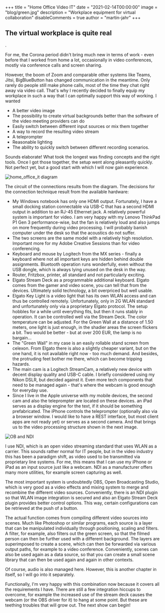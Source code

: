 +++
title = "Home Office Video IT"
date = "2021-02-14T00:00:00"
image = "blog/green.jpg"
description = "Workplace equipment for virtual collaboration"
disableComments = true
author = "martin-jahr"
+++

## The virtual workplace is quite real

.

For me, the Corona period didn't bring much new in terms of work - even before that I worked from home a lot, occasionally in video conferences, mostly via conference calls and screen sharing.

However, the boom of Zoom and comparable other systems like Teams, Jitsi, BigBlueButton has changed communication in the meantime. Only rarely do people still make phone calls, most of the time they chat right away via video call. That's why I recently decided to finally equip my workplace in such a way that I can optimally support this way of working. I wanted

* A better video image
* The possibility to create virtual backgrounds better than the software of the video meeting providers can do
* Easily switch between different input sources or mix them together
* A way to record the resulting video stream
* A teleprompter
* Reasonable lighting
* The ability to quickly switch between different recording scenarios.

Sounds elaborate! What took the longest was finding concepts and the right tools. Once I got those together, the setup went along pleasantly quickly. Not perfect yet, but a good start with which I will now gain experience. 

![home_office_it diagram](https://res.cloudinary.com/dzw4emsdt/image/upload/c_scale,w_900,q_auto/v1613335266/selfscrum/Portfolio-Digital_Consulting_mfjsmx.png)

The circuit of the connections results from the diagram. The decisions for the connection technique result from the available hardware:

* My Windows notebook has only one HDMI output. Fortunately, I have a small docking station connectable via USB-C that has a second HDMI output in addition to an RJ-45 Ethernet jack. A relatively powerful system is important for video. I am very happy with my Lenovo ThinkPad P1 Gen 3 performance-wise, but the fan is relatively loud and also jumps on more frequently during video processing. I will probably banish computer under the desk so that the acoustics do not suffer.
* The two screens are the same model with a relatively high resolution. Important more for my Adobe Creative Sessions than for video conferencing.
* Keyboard and mouse by Logitech from the MX series - finally a keyboard where not all important keys are hidden behind double assignments. Bluetooth operation runs wonderfully, even without the USB dongle, which is always lying unused on the desk in the way.
* Router, Fritzbox, printer, all standard and not particularly exciting.
* Elgato Stream Deck as a programmable additional keyboard. Elgato comes from the gamer and video scene, you can tell that from the devices. Ultimately solid technology, a bit overpriced but well usable.
* Elgato Key Light is a video light that has its own WLAN access and can thus be controlled remotely. Unfortunately, only in 2G WLAN standard and unfortunately only via a proprietary Elgato protocol. The setup hobbles for a while until everything fits, but then it runs stably in operation. It can be controlled well via the Stream Deck. The color temperature can be adjusted. For the Green Wall at a distance of 1.50 meters, one light is just enough, in the shadier areas the screen flickers a bit. Two would be better - but at over 200 EUR, the lamp is no bargain...
* The "Green Wall" in my case is an easily rollable stand screen from celexon. From Elgato there is also a slightly cheaper variant, but on the one hand, it is not available right now - too much demand. And besides, the protruding feet bother me there, which can become tripping hazards. 
* The main cam is a Logitech StreamCam, a relatively new device with decent display quality and USB-C cable. I briefly considered using my Nikon DSLR, but decided against it. Even more tech components that need to be managed again - that's where the webcam is good enough for everyday use.
* Since I live in the Apple universe with my mobile devices, the second cam and also the teleprompter are located on these devices. an iPad serves as a display engine for the text, if it should be something prefabricated. The iPhone controls the teleprompter (optionally also via a browser window. I would like to have a REST interface, but most client apps are not ready yet) or serves as a second camera. And that brings us to the video processing structure shown in the next image.

![OB and NDI](https://res.cloudinary.com/dzw4emsdt/image/upload/c_scale,w_900,q_auto/v1613339559/selfscrum/Portfolio-Digital_Consulting_ckt3dt.png)

I use NDI, which is an open video streaming standard that uses WLAN as a carrier. This sounds rather normal for IT people, but in the video industry this has been a paradigm shift, as video used to be transmitted via proprietary line systems. For me, this means that I can use my iPhone or iPad as an input source just like a webcam. NDI as a manufacturer offers many more utilities, for example screen capturing as well.

The most important system is undoubtedly OBS, Open Broadcasting Studio, which is very good as a video effects and mixing system to merge and recombine the different video sources. Conveniently, there is an NDI plugin so that WLAN image integration is secured and also an Elgato Stream Deck plugin provides better control options. This way, certain configurations can be retrieved at the push of a button.

The actual function comes from compiling different video sources into scenes. Much like Photoshop or similar programs, each source is a layer that can be manipulated individually through positioning, scaling and filters. A filter, for example, also filters out the green screen, so that the filmed person can then be further used with a different background. The layers are superimposed to create a scene, which can then be forwarded via various output paths, for example to a video conference. Conveniently, scenes can also be used again as a data source, so that you can create a small scene library that can then be used again and again in other contexts.

Of course, audio is also managed here. However, this is another chapter in itself, so I will go into it separately.

Functionally, I'm very happy with this combination now because it covers all the requirements I have. There are still a few integration hiccups to overcome, for example the increased use of the stream deck causes the webcam (or the OBS driver for it) to hang at some point. But these are teething troubles that will grow out. The next show can begin!




